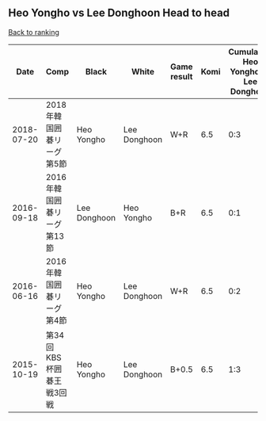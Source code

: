 ## Heo Yongho vs Lee Donghoon Head to head

[Back to ranking](../../index.md)




| **Date** | **Comp** | **Black** | **White** | **Game result** | **Komi** | **Cumulative Heo Yongho vs Lee Donghoon** | **Heo Yongho streak** | **Lee Donghoon streak** | 
| --- | --- | --- | --- | --- | --- | --- | --- | --- |
| 2018-07-20 | 2018年韓国囲碁リーグ第5節 | Heo Yongho | Lee Donghoon | W+R | 6.5 | 0:3 | 0 | 3 | 
| 2016-09-18 | 2016年韓国囲碁リーグ第13節 | Lee Donghoon | Heo Yongho | B+R | 6.5 | 0:1 | 0 | 1 | 
| 2016-06-16 | 2016年韓国囲碁リーグ第4節 | Heo Yongho | Lee Donghoon | W+R | 6.5 | 0:2 | 0 | 2 | 
| 2015-10-19 | 第34回KBS杯囲碁王戦3回戦 | Heo Yongho | Lee Donghoon | B+0.5 | 6.5 | 1:3 | 1 | 0 |




